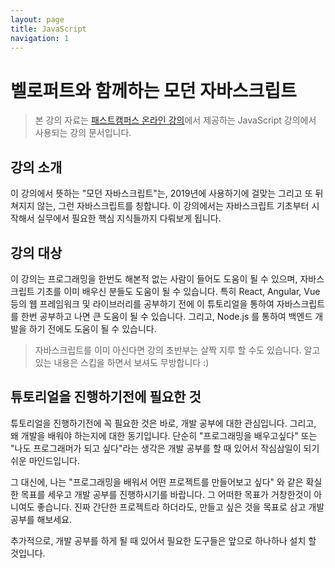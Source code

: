 ```yaml
---
layout: page
title: JavaScript
navigation: 1
---
```


# 벨로퍼트와 함께하는 모던 자바스크립트

> 본 강의 자료는 [패스트캠퍼스 온라인 강의](https://www.fastcampus.co.kr/dev_online_react/)에서 제공하는 JavaScript 강의에서 사용되는 강의 문서입니다.

## 강의 소개

이 강의에서 뜻하는 "모던 자바스크립트"는, 2019년에 사용하기에 걸맞는 그리고 또 뒤쳐지지 않는, 그런 자바스크립트를 칭합니다. 이 강의에서는 자바스크립트 기초부터 시작해서 실무에서 필요한 핵심 지식들까지 다뤄보게 됩니다.

## 강의 대상

이 강의는 프로그래밍을 한번도 해본적 없는 사람이 들어도 도움이 될 수 있으며, 자바스크립트 기초를 이미 배우신 분들도 도움이 될 수 있습니다. 특히 React, Angular, Vue 등의 웹 프레임워크 및 라이브러리를 공부하기 전에 이 튜토리얼을 통하여 자바스크립트를 한번 공부하고 나면 큰 도움이 될 수 있습니다. 그리고, Node.js 를 통하여 백엔드 개발을 하기 전에도 도움이 될 수 있습니다.

> 자바스크립트를 이미 아신다면 강의 초반부는 살짝 지루 할 수도 있습니다. 알고 있는 내용은 스킵을 하면서 보셔도 무방합니다 :)

## 튜토리얼을 진행하기전에 필요한 것

튜토리얼을 진행하기전에 꼭 필요한 것은 바로, 개발 공부에 대한 관심입니다. 그리고, 왜 개발을 배워야 하는지에 대한 동기입니다. 단순히 "프로그래밍을 배우고싶다" 또는 "나도 프로그래머가 되고 싶다"라는 생각은 개발 공부를 할 때 있어서 작심삼일이 되기 쉬운 마인드입니다.

그 대신에, 나는 "프로그래밍을 배워서 어떤 프로젝트를 만들어보고 싶다" 와 같은 확실한 목표를 세우고 개발 공부를 진행하시기를 바랍니다. 그 어떠한 목표가 거창한것이 아니여도 좋습니다. 진짜 간단한 프로젝트라 하더라도, 만들고 싶은 것을 목표로 삼고 개발 공부를 해보세요.

추가적으로, 개발 공부를 하게 될 때 있어서 필요한 도구들은 앞으로 하나하나 설치 할 것입니다.
